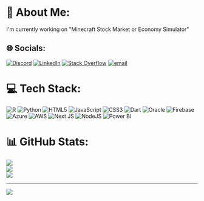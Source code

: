 # 💫 About Me:
I'm currently working on "Minecraft Stock Market or Economy Simulator"


## 🌐 Socials:
[![Discord](https://img.shields.io/badge/Discord-%237289DA.svg?logo=discord&logoColor=white)](https://discord.gg/ethan_sp_) [![LinkedIn](https://img.shields.io/badge/LinkedIn-%230077B5.svg?logo=linkedin&logoColor=white)](https://linkedin.com/in/shreyashh) [![Stack Overflow](https://img.shields.io/badge/-Stackoverflow-FE7A16?logo=stack-overflow&logoColor=white)](https://stackoverflow.com/users/21650876) [![email](https://img.shields.io/badge/Email-D14836?logo=gmail&logoColor=white)](mailto:shreyashpatil2912@gmail.com) 

# 💻 Tech Stack:
![R](https://img.shields.io/badge/r-%23276DC3.svg?style=for-the-badge&logo=r&logoColor=white) ![Python](https://img.shields.io/badge/python-3670A0?style=for-the-badge&logo=python&logoColor=ffdd54) ![HTML5](https://img.shields.io/badge/html5-%23E34F26.svg?style=for-the-badge&logo=html5&logoColor=white) ![JavaScript](https://img.shields.io/badge/javascript-%23323330.svg?style=for-the-badge&logo=javascript&logoColor=%23F7DF1E) ![CSS3](https://img.shields.io/badge/css3-%231572B6.svg?style=for-the-badge&logo=css3&logoColor=white) ![Dart](https://img.shields.io/badge/dart-%230175C2.svg?style=for-the-badge&logo=dart&logoColor=white) ![Oracle](https://img.shields.io/badge/Oracle-F80000?style=for-the-badge&logo=oracle&logoColor=white) ![Firebase](https://img.shields.io/badge/firebase-%23039BE5.svg?style=for-the-badge&logo=firebase) ![Azure](https://img.shields.io/badge/azure-%230072C6.svg?style=for-the-badge&logo=microsoftazure&logoColor=white) ![AWS](https://img.shields.io/badge/AWS-%23FF9900.svg?style=for-the-badge&logo=amazon-aws&logoColor=white) ![Next JS](https://img.shields.io/badge/Next-black?style=for-the-badge&logo=next.js&logoColor=white) ![NodeJS](https://img.shields.io/badge/node.js-6DA55F?style=for-the-badge&logo=node.js&logoColor=white) ![Power Bi](https://img.shields.io/badge/power_bi-F2C811?style=for-the-badge&logo=powerbi&logoColor=black)
# 📊 GitHub Stats:
![](https://github-readme-stats.vercel.app/api?username=ethan2912&theme=dark&hide_border=false&include_all_commits=true&count_private=true)<br/>
![](https://github-readme-streak-stats.herokuapp.com/?user=ethan2912&theme=dark&hide_border=false)<br/>
![](https://github-readme-stats.vercel.app/api/top-langs/?username=ethan2912&theme=dark&hide_border=false&include_all_commits=true&count_private=true&layout=compact)

---
[![](https://visitcount.itsvg.in/api?id=ethan2912&icon=0&color=0)](https://visitcount.itsvg.in)

<!-- Proudly created with GPRM ( https://gprm.itsvg.in ) -->